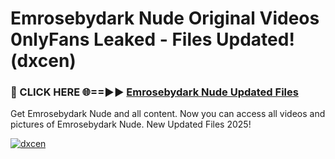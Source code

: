 # Emrosebydark Nude Original Videos 0nlyFans Leaked - Files Updated! (dxcen)

<h3>🔴 CLICK HERE 🌐==►► <a href="https://tinyurl.com/y5r63du9" rel="nofollow">Emrosebydark Nude Updated Files</a></h3>

Get Emrosebydark Nude and all content. Now you can access all videos and pictures of Emrosebydark Nude. New Updated Files 2025!

[![dxcen](https://i.imgur.com/UVo9nyh.gif)](https://tinyurl.com/y5r63du9)